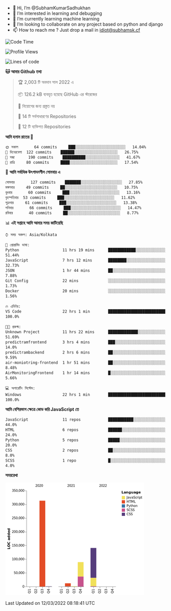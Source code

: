 - 👋 Hi, I’m @SubhamKumarSadhukhan
- 👀 I’m interested in learning and debugging
- 🌱 I’m currently learning machine learning
- 💞️ I’m looking to collaborate on any project based on python and django
- 📫 How to reach me ?
      Just drop a mail in idiot@subhamsk.cf

<!---
SubhamKumarSadhukhan/SubhamKumarSadhukhan is a ✨ special ✨ repository because its `README.md` (this file) appears on your GitHub profile.
You can click the Preview link to take a look at your changes.
--->


<!--START_SECTION:waka-->
![Code Time](http://img.shields.io/badge/Code%20Time-247%20hrs%2037%20mins-blue)

![Profile Views](http://img.shields.io/badge/%E0%A6%AA%E0%A7%8D%E0%A6%B0%E0%A7%8B%E0%A6%AB%E0%A6%BE%E0%A6%87%E0%A6%B2%20%E0%A6%A6%E0%A6%B0%E0%A7%8D%E0%A6%B6%E0%A6%A8-0-blue)

![Lines of code](https://img.shields.io/badge/%E0%A6%B9%E0%A7%8D%E0%A6%AF%E0%A6%BE%E0%A6%B2%E0%A7%8B%20%E0%A6%93%E0%A6%AF%E0%A6%BC%E0%A6%BE%E0%A6%B0%E0%A7%8D%E0%A6%B2%E0%A7%8D%E0%A6%A1%20%E0%A6%A5%E0%A7%87%E0%A6%95%E0%A7%87%20%E0%A6%86%E0%A6%AE%E0%A6%BF%20%E0%A6%B2%E0%A6%BF%E0%A6%96%E0%A7%87%E0%A6%9B%E0%A6%BF-557%20Thousand%20%E0%A6%95%E0%A7%8B%E0%A6%A1%E0%A7%87%E0%A6%B0%20%E0%A6%B2%E0%A6%BE%E0%A6%87%E0%A6%A8-blue)

**🐱 আমার Github তথ্য** 

> 🏆 2,003 টি অবদান সাল 2022 এ
 > 
> 📦 126.2 kB ব্যবহৃত হয়েছে GitHub এর স্টরেজের 
 > 
> 🚫 নিয়োগের জন্য প্রস্তুত নয়
 > 
> 📜 14 টি সর্বসাধারণের Repositories 
 > 
> 🔑 12 টি ব্যক্তিগত Repositories  
 > 
**আমি হলাম রাতের 🦉** 

```text
🌞 সকাল       64 commits     ███░░░░░░░░░░░░░░░░░░░░░░   14.04% 
🌆 দিনেরবেলা  122 commits    ██████░░░░░░░░░░░░░░░░░░░   26.75% 
🌃 সন্ধা      190 commits    ██████████░░░░░░░░░░░░░░░   41.67% 
🌙 রাত্রি     80 commits     ████░░░░░░░░░░░░░░░░░░░░░   17.54%

```
📅 **আমি সর্বাধিক উৎপাদনশীল সোমবার এ** 

```text
সোমবার       127 commits    ███████░░░░░░░░░░░░░░░░░░   27.85% 
মঙ্গলবার     49 commits     ██░░░░░░░░░░░░░░░░░░░░░░░   10.75% 
বুধবার       60 commits     ███░░░░░░░░░░░░░░░░░░░░░░   13.16% 
বৃহস্পতিবার  53 commits     ███░░░░░░░░░░░░░░░░░░░░░░   11.62% 
শুক্রবার     61 commits     ███░░░░░░░░░░░░░░░░░░░░░░   13.38% 
শনিবার       66 commits     ███░░░░░░░░░░░░░░░░░░░░░░   14.47% 
রবিবার       40 commits     ██░░░░░░░░░░░░░░░░░░░░░░░   8.77%

```


📊 **এই সপ্তাহে আমি আমার সময় কাটিয়েছি** 

```text
⌚︎ সময় অঞ্চল: Asia/Kolkata

💬 প্রোগ্রামিং ভাষা: 
Python                   11 hrs 19 mins      ████████████░░░░░░░░░░░░░   51.44% 
JavaScript               7 hrs 12 mins       ████████░░░░░░░░░░░░░░░░░   32.73% 
JSON                     1 hr 44 mins        ██░░░░░░░░░░░░░░░░░░░░░░░   7.88% 
Git Config               22 mins             ░░░░░░░░░░░░░░░░░░░░░░░░░   1.73% 
Docker                   20 mins             ░░░░░░░░░░░░░░░░░░░░░░░░░   1.56%

🔥 এডিটর: 
VS Code                  22 hrs 1 min        █████████████████████████   100.0%

🐱‍💻 প্রকল্ম: 
Unknown Project          11 hrs 22 mins      █████████████░░░░░░░░░░░░   51.69% 
predictramfrontend       3 hrs 4 mins        ███░░░░░░░░░░░░░░░░░░░░░░   14.0% 
predictrambackend        2 hrs 6 mins        ██░░░░░░░░░░░░░░░░░░░░░░░   9.59% 
air-moniotring-frontend  1 hr 51 mins        ██░░░░░░░░░░░░░░░░░░░░░░░   8.48% 
AirMonitoringFrontend    1 hr 14 mins        █░░░░░░░░░░░░░░░░░░░░░░░░   5.66%

💻 অপারেটিং সিস্টেম: 
Windows                  22 hrs 1 min        █████████████████████████   100.0%

```

**আমি বেশিরভাগ ক্ষেত্রে কোড করি JavaScript তে** 

```text
JavaScript               11 repos            ███████████░░░░░░░░░░░░░░   44.0% 
HTML                     6 repos             ██████░░░░░░░░░░░░░░░░░░░   24.0% 
Python                   5 repos             █████░░░░░░░░░░░░░░░░░░░░   20.0% 
CSS                      2 repos             ██░░░░░░░░░░░░░░░░░░░░░░░   8.0% 
SCSS                     1 repo              █░░░░░░░░░░░░░░░░░░░░░░░░   4.0%

```


**সময়রেখা**

![Chart not found](https://raw.githubusercontent.com/SubhamKumarSadhukhan/SubhamKumarSadhukhan/main/charts/bar_graph.png) 


 Last Updated on 12/03/2022 08:18:41 UTC
<!--END_SECTION:waka-->
